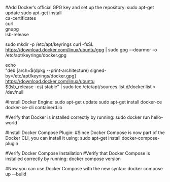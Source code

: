 #Add Docker’s official GPG key and set up the repository:
sudo apt-get update
sudo apt-get install \
    ca-certificates \
    curl \
    gnupg \
    lsb-release

sudo mkdir -p /etc/apt/keyrings
curl -fsSL https://download.docker.com/linux/ubuntu/gpg | sudo gpg --dearmor -o /etc/apt/keyrings/docker.gpg

echo \
  "deb [arch=$(dpkg --print-architecture) signed-by=/etc/apt/keyrings/docker.gpg] https://download.docker.com/linux/ubuntu \
  $(lsb_release -cs) stable" | sudo tee /etc/apt/sources.list.d/docker.list > /dev/null

#Install Docker Engine:
sudo apt-get update
sudo apt-get install docker-ce docker-ce-cli containerd.io


#Verify that Docker is installed correctly by running:
sudo docker run hello-world

#Install Docker Compose Plugin:
#Since Docker Compose is now part of the Docker CLI, you can install it using:
sudo apt-get install docker-compose-plugin

#Verify Docker Compose Installation
#Verify that Docker Compose is installed correctly by running:
docker compose version

#Now you can use Docker Compose with the new syntax:
docker compose up --build
